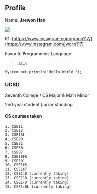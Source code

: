 ## Profile

Name: **Jaewon Han** 

![](/images/cse15l-account-1.png)

IG: [https://www.instagram.com/jwonn117/](https://www.instagram.com/jwonn117)

Favorite Programming Language:

> Java

```
System.out.println("Hello World!");
```

### UCSD

Seventh College / CS Major & Math Minor

2nd year student (junior standing)

#### CS courses taken
    1. CSE11
    2. CSE12
    3. CSE15L
    4. CSE20
    5. CSE21
    6. CSE30
    7. CSE87
    8. CSE100R
    9. CSE101
    10. CSE105
    11. CSE107
    12. CSE110 (currently taking)
    13. CSE130 (currently taking)
    14. CSE140 (currently taking)
    15. CSE140L (currently taking)


###
